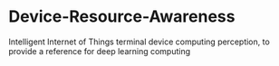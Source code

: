 # Device-Resource-Awareness
Intelligent Internet of Things terminal device computing perception, to provide a reference for deep learning computing
